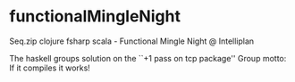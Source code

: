 functionalMingleNight
=====================

Seq.zip clojure fsharp scala - Functional Mingle Night @ Intelliplan

The haskell groups solution on the ``+1 pass on tcp package'' 
Group motto: If it compiles it works!

